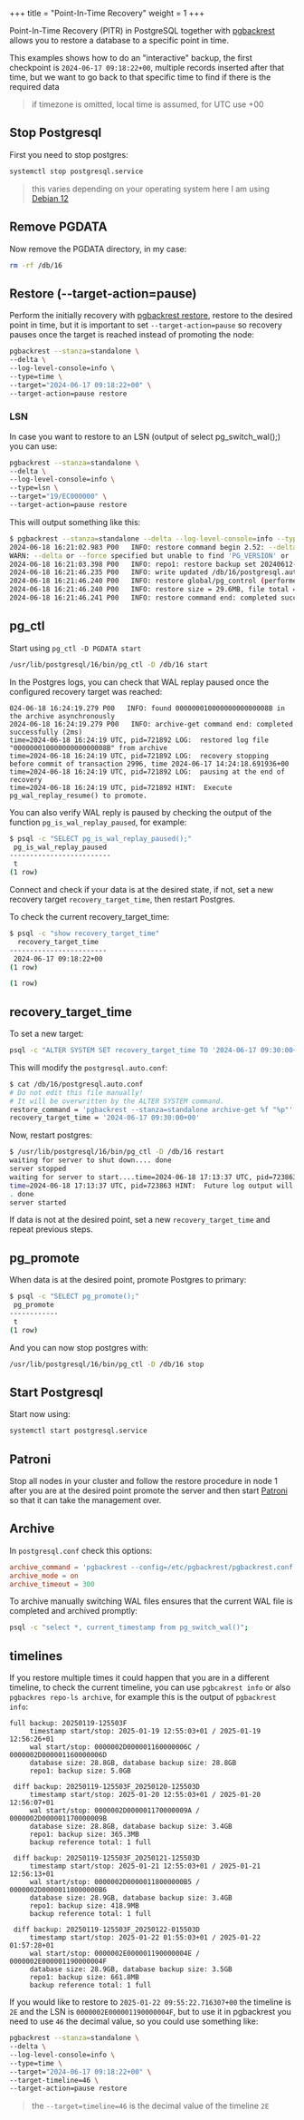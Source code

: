+++
title = "Point-In-Time Recovery"
weight = 1
+++

Point-In-Time Recovery (PITR) in PostgreSQL together with
[pgbackrest](https://pgbackrest.org) allows you to restore a database to a
specific point in time.

This examples shows how to do an "interactive" backup, the first checkpoint is
`2024-06-17 09:18:22+00`, multiple records inserted after that time, but we
want to go back to that specific time to find if there is the required data

> if timezone is omitted, local time is assumed, for UTC use +00

## Stop Postgresql

First you need to stop postgres:

```sh
systemctl stop postgresql.service
```

> this varies depending on your operating system here I am using [Debian 12](https://www.debian.org/News/2023/20230610)

## Remove PGDATA

Now remove the PGDATA directory, in my case:

```sh
rm -rf /db/16
```

## Restore (--target-action=pause)

Perform the initially recovery with [pgbackrest restore](https://pgbackrest.org/user-guide.html#restore), restore to the
desired point in time, but it is important to set `--target-action=pause` so
recovery pauses once the target is reached instead of promoting the node:

```sh
pgbackrest --stanza=standalone \
--delta \
--log-level-console=info \
--type=time \
--target="2024-06-17 09:18:22+00" \
--target-action=pause restore
```

### LSN

In case you want to restore to an LSN (output of select pg_switch_wal();) you can use:

```sh
pgbackrest --stanza=standalone \
--delta \
--log-level-console=info \
--type=lsn \
--target="19/EC000000" \
--target-action=pause restore
```

This will output something like this:

```sh
$ pgbackrest --stanza=standalone --delta --log-level-console=info --type=time --target="2024-06-17 09:18:22+00" --target-action=pause restore
2024-06-18 16:21:02.983 P00   INFO: restore command begin 2.52: --delta --exec-id=721872-e8f6a592 --log-level-console=info --log-path=/db/pgbackrest/log --pg1-path=/db/16 --process-max=3 --repo1-cipher-pass=<redacted> --repo1-cipher-type=aes-256-cbc --repo1-path=/repo1 --repo1-s3-bucket=pg16 --repo1-s3-endpoint=my-s3-endpoint --repo1-s3-key=<redacted> --repo1-s3-key-secret=<redacted> --repo1-s3-region=region --no-repo1-storage-verify-tls --repo1-type=s3 --spool-path=/db/pgbackrest/spool --stanza=standalone --target="2024-06-17 09:18:22+00" --target-action=pause --type=time
WARN: --delta or --force specified but unable to find 'PG_VERSION' or 'backup.manifest' in '/db/16' to confirm that this is a valid $PGDATA directory. --delta and --force have been disabled and if any files exist in the destination directories the restore will be aborted.
2024-06-18 16:21:03.398 P00   INFO: repo1: restore backup set 20240612-190741F_20240615-101611I, recovery will start at 2024-06-15 10:16:11
2024-06-18 16:21:46.235 P00   INFO: write updated /db/16/postgresql.auto.conf
2024-06-18 16:21:46.240 P00   INFO: restore global/pg_control (performed last to ensure aborted restores cannot be started)
2024-06-18 16:21:46.240 P00   INFO: restore size = 29.6MB, file total = 1270
2024-06-18 16:21:46.241 P00   INFO: restore command end: completed successfully (43260ms)
```

## pg_ctl

Start using `pg_ctl -D PGDATA start`

```sh
/usr/lib/postgresql/16/bin/pg_ctl -D /db/16 start
```


In the Postgres logs, you can check that WAL replay paused once the configured recovery target was reached:

```
024-06-18 16:24:19.279 P00   INFO: found 00000001000000000000008B in the archive asynchronously
2024-06-18 16:24:19.279 P00   INFO: archive-get command end: completed successfully (2ms)
time=2024-06-18 16:24:19 UTC, pid=721892 LOG:  restored log file "00000001000000000000008B" from archive
time=2024-06-18 16:24:19 UTC, pid=721892 LOG:  recovery stopping before commit of transaction 2996, time 2024-06-17 14:24:18.691936+00
time=2024-06-18 16:24:19 UTC, pid=721892 LOG:  pausing at the end of recovery
time=2024-06-18 16:24:19 UTC, pid=721892 HINT:  Execute pg_wal_replay_resume() to promote.
```

You can also verify WAL reply is paused by checking the output of the function `pg_is_wal_replay_paused`, for example:

```sh
$ psql -c "SELECT pg_is_wal_replay_paused();"
 pg_is_wal_replay_paused
-------------------------
 t
(1 row)
```

Connect and check if your data is at the desired state, if not, set a new recovery target `recovery_target_time`, then restart Postgres.

To check the current recovery_target_time:

```sh
$ psql -c "show recovery_target_time"
  recovery_target_time
------------------------
 2024-06-17 09:18:22+00
(1 row)

(1 row)
```

## recovery_target_time

To set a new target:

```sh
psql -c "ALTER SYSTEM SET recovery_target_time TO '2024-06-17 09:30:00+00'"
```

This will modify the `postgresql.auto.conf`:

```sh
$ cat /db/16/postgresql.auto.conf
# Do not edit this file manually!
# It will be overwritten by the ALTER SYSTEM command.
restore_command = 'pgbackrest --stanza=standalone archive-get %f "%p"'
recovery_target_time = '2024-06-17 09:30:00+00'
```

Now, restart postgres:

```sh
$ /usr/lib/postgresql/16/bin/pg_ctl -D /db/16 restart
waiting for server to shut down.... done
server stopped
waiting for server to start....time=2024-06-18 17:13:37 UTC, pid=723863 LOG:  redirecting log output to logging collector process
time=2024-06-18 17:13:37 UTC, pid=723863 HINT:  Future log output will appear in directory "/db/log".
. done
server started
```

If data is not at the desired point, set a new `recovery_target_time` and repeat previous steps.

## pg_promote

When data is at the desired point, promote Postgres to primary:

```sh
$ psql -c "SELECT pg_promote();"
 pg_promote
------------
 t
(1 row)
```

And you can now stop postgres with:

```sh
/usr/lib/postgresql/16/bin/pg_ctl -D /db/16 stop
```

## Start Postgresql

Start now using:

```sh
systemctl start postgresql.service
```


## Patroni

Stop all nodes in your cluster and follow the restore procedure in node 1 after
you are at the desired point promote the server and then start
[Patroni](https://github.com/patroni/patroni) so that it can take the
management over.


## Archive

In `postgresql.conf` check this options:

```toml
archive_command = 'pgbackrest --config=/etc/pgbackrest/pgbackrest.conf --stanza=<stanza_name> archive-push %p'
archive_mode = on
archive_timeout = 300
```

To archive manually switching WAL files ensures that the current WAL file is completed and archived promptly:

```sh
psql -c "select *, current_timestamp from pg_switch_wal()";
```


## timelines

If you restore multiple times it could happen that you are in a different
timeline, to check the current timeline, you can use `pgbcakrest info` or also `pgbackres repo-ls archive`, for example this is the output of `pgbackrest info`:

```
full backup: 20250119-125503F
     timestamp start/stop: 2025-01-19 12:55:03+01 / 2025-01-19 12:56:26+01
     wal start/stop: 0000002D000001160000006C / 0000002D000001160000006D
     database size: 28.8GB, database backup size: 28.8GB
     repo1: backup size: 5.0GB

 diff backup: 20250119-125503F_20250120-125503D
     timestamp start/stop: 2025-01-20 12:55:03+01 / 2025-01-20 12:56:07+01
     wal start/stop: 0000002D000001170000009A / 0000002D000001170000009B
     database size: 28.8GB, database backup size: 3.4GB
     repo1: backup size: 365.3MB
     backup reference total: 1 full

 diff backup: 20250119-125503F_20250121-125503D
     timestamp start/stop: 2025-01-21 12:55:03+01 / 2025-01-21 12:56:13+01
     wal start/stop: 0000002D00000118000000B5 / 0000002D00000118000000B6
     database size: 28.9GB, database backup size: 3.4GB
     repo1: backup size: 418.9MB
     backup reference total: 1 full

 diff backup: 20250119-125503F_20250122-015503D
     timestamp start/stop: 2025-01-22 01:55:03+01 / 2025-01-22 01:57:28+01
     wal start/stop: 0000002E000001190000004E / 0000002E000001190000004F
     database size: 28.9GB, database backup size: 3.5GB
     repo1: backup size: 661.8MB
     backup reference total: 1 full

```

If you would like to restore to `2025-01-22 09:55:22.716307+00` the timeline is `2E` and the LSN is `0000002E000001190000004F`, but to use it in pgbackrest you need to use `46` the decimal value, so you could use something like:

```sh
pgbackrest --stanza=standalone \
--delta \
--log-level-console=info \
--type=time \
--target="2024-06-17 09:18:22+00" \
--target-timeline=46 \
--target-action=pause restore
```

> the `--target=timeline=46` is the decimal value of the timeline `2E`
